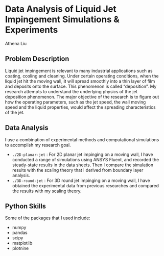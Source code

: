 # Data Analysis of Liquid Jet Impingement Simulations & Experiments

Athena Liu

## Problem Description

Liquid jet impingement is relevant to many industrial applications such as coating, cooling and cleaning. Under certain operating conditions, when the liquid jet hit the moving wall, it will spread smoothly into a thin layer of film and deposits onto the surface. This phenomenon is called “deposition”. My research attempts to understand the underlying physics of the jet deposition phenomenon. The major objective of the research is to figure out how the operating parameters, such as the jet speed, the wall moving speed and the liquid properties, would affect the spreading characteristics of the jet. 

## Data Analysis

I use a combination of experimental methods and computational simulations to accomplish my research goal.

- `./2D-planar-jet` : For 2D planar jet impinging on a moving wall, I have conducted a range of simulations using ANSYS Fluent, and recorded the steady-state results in the data sheets. Then I compare the simulation results with the scaling theory that I derived from boundary layer analysis.
- `./3D-round-jet` : For 3D round jet impinging on a moving wall, I have obtained the experimental data from previous researches and compared the results with my scaling theory.

## Python Skills

Some of the packages that I used include:
- numpy 
- pandas
- scipy
- matplotlib
- plotnine